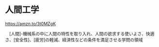 # 人間工学
https://amzn.to/3t0MZgK

　[人間]-機械系の中に人間の特性を取り入れ、人間の欲求する使いよさ、快適さ、[安全性]、[疲労]の軽減、経済性などの条件を満足させる学問の領域
